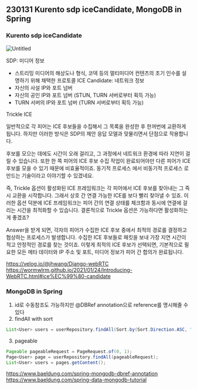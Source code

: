 ## 230131 Kurento sdp iceCandidate, MongoDB in Spring

### Kurento sdp iceCandidate

![Untitled](https://user-images.githubusercontent.com/61377122/215735841-b783099d-ce56-4325-9462-6c13fd5f7863.png)

SDP: 미디어 정보

- 스트리밍 미디어의 해상도나 형식, 코덱 등의 멀티미디어 컨텐츠의 초기 인수를 설명하기 위해 채택한 프로토콜
  ICE Candidate: 네트워크 정보
- 자신의 사설 IP와 포트 넘버
- 자신의 공인 IP와 포트 넘버 (STUN, TURN 서버로부터 획득 가능)
- TURN 서버의 IP와 포트 넘버 (TURN 서버로부터 획득 가능)

Trickle ICE

일반적으로 각 피어는 ICE 후보들을 수집해서 그 목록을 완성한 후 한꺼번에 교환하게 됩니다.
하지만 이러한 방식은 SDP의 제안 응답 모델과 맞물리면서 단점으로 작용합니다.

후보를 모으는 데에도 시간이 오래 걸리고, 그 과정에서 네트워크 환경에 따라 지연이 걸릴 수 있습니다. 또한 한 쪽 피어의 ICE 후보 수집 작업이 완료되어야만 다른 피어가 ICE 후보를 모을 수 있기 때문에 비효율적이죠. 동기적 프로세스 에서 비동기적 프로세스 로 만드는 기술이라고 이야기할 수 있겠네요.

즉, Trickle 옵션이 활성화된 ICE 프레임워크는 각 피어에서 ICE 후보를 찾아내는 그 즉시 교환을 시작합니다. 그래서 상호 간 연결 가능한 ICE를 보다 빨리 찾아낼 수 있죠. 이러한 옵션 덕분에 ICE 프레임워크는 피어 간의 연결 상태를 체크함과 동시에 연결에 걸리는 시간을 최적화할 수 있습니다. 결론적으로 Trickle 옵션은 가능하다면 활성화하는 게 좋겠죠?

Answer을 받게 되면, 각자의 피어가 수집한 ICE 후보 중에서 최적의 경로를 결정하고 협상하는 프로세스가 발생합니다. 수집한 ICE 후보들로 패킷을 보내 가장 지연 시간이 적고 안정적인 경로를 찾는 것이죠. 이렇게 최적의 ICE 후보가 선택되면, 기본적으로 필요한 모든 메타 데이터와 IP 주소 및 포트, 미디어 정보가 피어 간 합의가 완료됩니다.

https://velog.io/@jhwang/Django-webRTC
https://wormwlrm.github.io/2021/01/24/Introducing-WebRTC.html#ice%EC%99%80-candidate

### MongoDB in Spring

1. id로 수동참조도 가능하지만 @DBRef annotation으로 reference를 명시해줄 수 있다
2. findAll with sort

```java
List<User> users = userRepository.findAll(Sort.by(Sort.Direction.ASC, "name"));
```

3. pageable

```java
Pageable pageableRequest = PageRequest.of(0, 1);
Page<User> page = userRepository.findAll(pageableRequest);
List<User> users = pages.getContent();
```

https://www.baeldung.com/spring-mongodb-dbref-annotation
https://www.baeldung.com/spring-data-mongodb-tutorial
